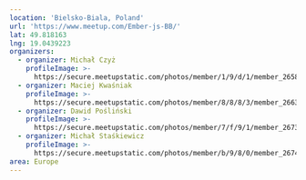 ```yaml
---
location: 'Bielsko-Biala, Poland'
url: 'https://www.meetup.com/Ember-js-BB/'
lat: 49.818163
lng: 19.0439223
organizers:
  - organizer: Michał Czyż
    profileImage: >-
      https://secure.meetupstatic.com/photos/member/1/9/d/1/member_265806609.jpeg
  - organizer: Maciej Kwaśniak
    profileImage: >-
      https://secure.meetupstatic.com/photos/member/8/8/8/3/member_266374947.jpeg
  - organizer: Dawid Pośliński
    profileImage: >-
      https://secure.meetupstatic.com/photos/member/7/f/9/1/member_267332657.jpeg
  - organizer: Michał Staśkiewicz
    profileImage: >-
      https://secure.meetupstatic.com/photos/member/b/9/8/0/member_267407488.jpeg
area: Europe
---
```

